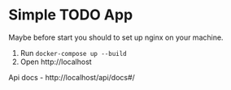 # Simple TODO App

Maybe before start you should to set up nginx on your machine.

1. Run
``docker-compose up --build``
2. Open http://localhost

Api docs - http://localhost/api/docs#/